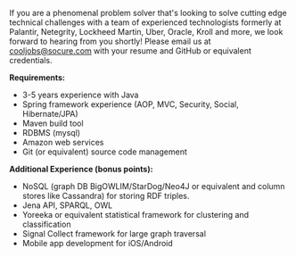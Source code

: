 If you are a phenomenal problem solver that's looking to solve cutting edge technical challenges with a team of experienced technologists formerly at Palantir, Netegrity, Lockheed Martin, Uber, Oracle, Kroll and more, we look forward to hearing from you shortly! Please email us at [cooljobs@socure.com](mailto:cooljobs@socure.com) with your resume and GitHub or equivalent credentials.

__Requirements:__

* 3-5 years experience with Java 
* Spring framework experience (AOP, MVC, Security, Social, Hibernate/JPA)
* Maven build tool
* RDBMS (mysql)
* Amazon web services
* Git (or equivalent) source code management 

__Additional Experience (bonus points):__

* NoSQL (graph DB BigOWLIM/StarDog/Neo4J or equivalent and column stores like Cassandra) for storing RDF triples.
* Jena API, SPARQL, OWL
* Yoreeka or equivalent statistical framework for clustering and classification
* Signal Collect framework for large graph traversal
* Mobile app development for iOS/Android

